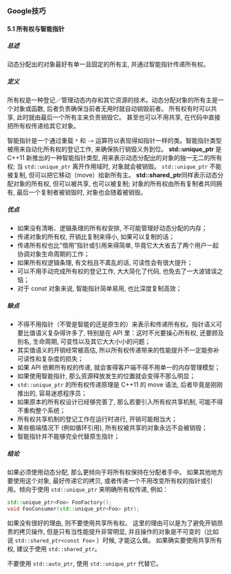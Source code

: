 ### Google技巧

#### 5.1 所有权与智能指针

##### 总述

动态分配出的对象最好有单一且固定的所有主, 并通过智能指针传递所有权。

##### 定义

所有权是一种登记／管理动态内存和其它资源的技术。动态分配对象的所有主是一个对象或函数, 后者负责确保当前者无用时就自动销毁前者。 所有权有时可以共享, 此时就由最后一个所有主来负责销毁它。 甚至也可以不用共享, 在代码中直接把所有权传递给其它对象。

智能指针是一个通过重载 `*` 和 `->` 运算符以表现得如指针一样的类。智能指针类型被用来自动化所有权的登记工作, 来确保执行销毁义务到位。 **std::unique_ptr** 是 C++11 新推出的一种智能指针类型, 用来表示动态分配出的对象的独一无二的所有权; 当 `std::unique_ptr` 离开作用域时, 对象就会被销毁。 `std::unique_ptr` 不能被复制, 但可以把它移动（move）给新所有主。 **std::shared_ptr**同样表示动态分配对象的所有权, 但可以被共享, 也可以被复制; 对象的所有权由所有复制者共同拥有, 最后一个复制者被销毁时, 对象也会随着被销毁。



##### 优点

- 如果没有清晰、逻辑条理的所有权安排, 不可能管理好动态分配的内存；
- 传递对象的所有权, 开销比复制来得小, 如果可以复制的话；
- 传递所有权也比”借用”指针或引用来得简单, 毕竟它大大省去了两个用户一起协调对象生命周期的工作；
- 如果所有权逻辑条理, 有文档且不紊乱的话, 可读性会有很大提升；
- 可以不用手动完成所有权的登记工作, 大大简化了代码, 也免去了一大波错误之恼；
- 对于 const 对象来说, 智能指针简单易用, 也比深度复制高效；


##### 缺点

- 不得不用指针（不管是智能的还是原生的）来表示和传递所有权。指针语义可要比值语义复杂得许多了, 特别是在 API 里：这时不光要操心所有权, 还要顾及别名, 生命周期, 可变性以及其它大大小小的问题；
- 其实值语义的开销经常被高估, 所以所有权传递带来的性能提升不一定能弥补可读性和复杂度的损失；
- 如果 API 依赖所有权的传递, 就会害得客户端不得不用单一的内存管理模型；
- 如果使用智能指针, 那么资源释放发生的位置就会变得不那么明显；
- `std::unique_ptr` 的所有权传递原理是 C++11 的 move 语法, 后者毕竟是刚刚推出的, 容易迷惑程序员；
- 如果原本的所有权设计已经够完善了, 那么若要引入所有权共享机制, 可能不得不重构整个系统；
- 所有权共享机制的登记工作在运行时进行, 开销可能相当大；
- 某些极端情况下 (例如循环引用), 所有权被共享的对象永远不会被销毁；
- 智能指针并不能够完全代替原生指针；

##### 结论

如果必须使用动态分配, 那么更倾向于将所有权保持在分配者手中。 如果其他地方要使用这个对象, 最好传递它的拷贝, 或者传递一个不用改变所有权的指针或引用。倾向于使用 `std::unique_ptr` 来明确所有权传递, 例如：

```c++
std::unique_ptr<Foo> FooFactory();
void FooConsumer(std::unique_ptr<Foo> ptr);
```

如果没有很好的理由, 则不要使用共享所有权。 这里的理由可以是为了避免开销昂贵的拷贝操作, 但是只有当性能提升非常明显, 并且操作的对象是不可变的（比如说 `std::shared_ptr<const Foo>` ）时候, 才能这么做。 如果确实要使用共享所有权, 建议于使用 `std::shared_ptr`。

不要使用 `std::auto_ptr`, 使用 `std::unique_ptr` 代替它。